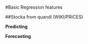 #Basic Regression features

##Stocka from quandl (WIKI/PRICES)

**Predicting**

**Forecasting**

```Machine Learning(Baisc)
```
